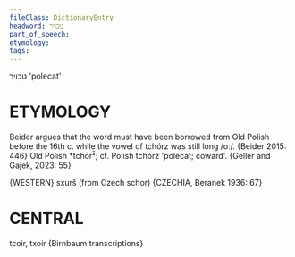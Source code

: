 ```yaml
---
fileClass: DictionaryEntry
headword: טכויר
part_of_speech: 
etymology: 
tags: 
---
```

טכויר
'polecat'

ETYMOLOGY
===========
Beider argues that the word must have been borrowed from Old Polish before the 16th c. while the vowel of tchórz was still long /oː/.
{Beider 2015: 446}
Old Polish *tchōrᶻ̌; cf. Polish tchórz 'polecat; coward'. 
{Geller and Gajek, 2023: 55}

{WESTERN}
sxurš (from Czech schor)  {CZECHIA, Beranek 1936: 67}

CENTRAL
========

tcoir, txoir {Birnbaum transcriptions}